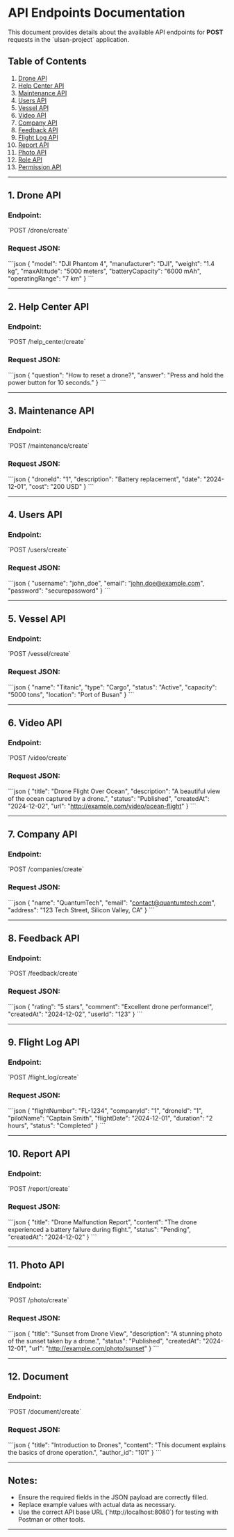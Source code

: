 # API Endpoints Documentation

This document provides details about the available API endpoints for **POST** requests in the \`ulsan-project\` application.

## Table of Contents

1. [Drone API](#1-drone-api)
2. [Help Center API](#2-help-center-api)
3. [Maintenance API](#3-maintenance-api)
4. [Users API](#4-users-api)
5. [Vessel API](#5-vessel-api)
6. [Video API](#6-video-api)
7. [Company API](#7-company-api)
8. [Feedback API](#8-feedback-api)
9. [Flight Log API](#9-flight-log-api)
10. [Report API](#10-report-api)
11. [Photo API](#11-photo-api)
12. [Role API](#12-role-api)
13. [Permission API](#13-permission-api)

---

## **1. Drone API**

### Endpoint:
\`POST /drone/create\`

### Request JSON:
\`\`\`json
{
"model": "DJI Phantom 4",
"manufacturer": "DJI",
"weight": "1.4 kg",
"maxAltitude": "5000 meters",
"batteryCapacity": "6000 mAh",
"operatingRange": "7 km"
}
\`\`\`

---

## **2. Help Center API**

### Endpoint:
\`POST /help_center/create\`

### Request JSON:
\`\`\`json
{
"question": "How to reset a drone?",
"answer": "Press and hold the power button for 10 seconds."
}
\`\`\`

---

## **3. Maintenance API**

### Endpoint:
\`POST /maintenance/create\`

### Request JSON:
\`\`\`json
{
"droneId": "1",
"description": "Battery replacement",
"date": "2024-12-01",
"cost": "200 USD"
}
\`\`\`

---

## **4. Users API**

### Endpoint:
\`POST /users/create\`

### Request JSON:
\`\`\`json
{
"username": "john_doe",
"email": "john.doe@example.com",
"password": "securepassword"
}
\`\`\`

---

## **5. Vessel API**

### Endpoint:
\`POST /vessel/create\`

### Request JSON:
\`\`\`json
{
"name": "Titanic",
"type": "Cargo",
"status": "Active",
"capacity": "5000 tons",
"location": "Port of Busan"
}
\`\`\`

---

## **6. Video API**

### Endpoint:
\`POST /video/create\`

### Request JSON:
\`\`\`json
{
"title": "Drone Flight Over Ocean",
"description": "A beautiful view of the ocean captured by a drone.",
"status": "Published",
"createdAt": "2024-12-02",
"url": "http://example.com/video/ocean-flight"
}
\`\`\`

---

## **7. Company API**

### Endpoint:
\`POST /companies/create\`

### Request JSON:
\`\`\`json
{
"name": "QuantumTech",
"email": "contact@quantumtech.com",
"address": "123 Tech Street, Silicon Valley, CA"
}
\`\`\`

---

## **8. Feedback API**

### Endpoint:
\`POST /feedback/create\`

### Request JSON:
\`\`\`json
{
"rating": "5 stars",
"comment": "Excellent drone performance!",
"createdAt": "2024-12-02",
"userId": "123"
}
\`\`\`

---

## **9. Flight Log API**

### Endpoint:
\`POST /flight_log/create\`

### Request JSON:
\`\`\`json
{
"flightNumber": "FL-1234",
"companyId": "1",
"droneId": "1",
"pilotName": "Captain Smith",
"flightDate": "2024-12-01",
"duration": "2 hours",
"status": "Completed"
}
\`\`\`

---

## **10. Report API**

### Endpoint:
\`POST /report/create\`

### Request JSON:
\`\`\`json
{
"title": "Drone Malfunction Report",
"content": "The drone experienced a battery failure during flight.",
"status": "Pending",
"createdAt": "2024-12-02"
}
\`\`\`

---

## **11. Photo API**

### Endpoint:
\`POST /photo/create\`

### Request JSON:
\`\`\`json
{
"title": "Sunset from Drone View",
"description": "A stunning photo of the sunset taken by a drone.",
"status": "Published",
"createdAt": "2024-12-01",
"url": "http://example.com/photo/sunset"
}
\`\`\`

---

## **12. Document**

### Endpoint:
\`POST /document/create\`

### Request JSON:
\`\`\`json
{
"title": "Introduction to Drones",
"content": "This document explains the basics of drone operation.",
"author_id": "101"
}
\`\`\`

---

## Notes:

- Ensure the required fields in the JSON payload are correctly filled.
- Replace example values with actual data as necessary.
- Use the correct API base URL (\`http://localhost:8080\`) for testing with Postman or other tools.

---
